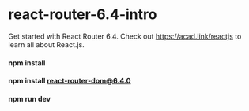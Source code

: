# react-router-6.4-intro
Get started with React Router 6.4. Check out https://acad.link/reactjs to learn all about React.js.

#### npm install
#### npm install react-router-dom@6.4.0
#### npm run dev
